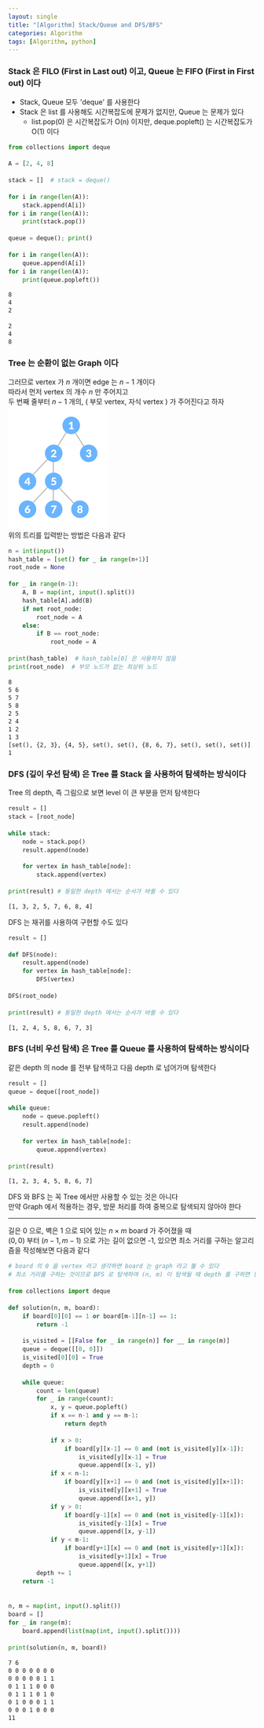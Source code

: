 ```yaml
---
layout: single
title: "[Algorithm] Stack/Queue and DFS/BFS"
categories: Algorithm
tags: [Algorithm, python]
---
```



### Stack 은 FILO (First in Last out) 이고, Queue 는 FIFO (First in First out) 이다
- Stack, Queue 모두 \'deque\' 를 사용한다
- Stack 은 list 를 사용해도 시간복잡도에 문제가 없지만, Queue 는 문제가 있다
  - list.pop(0) 은 시간복잡도가 O(n) 이지만, deque.popleft() 는 시간복잡도가 O(1) 이다


```python
from collections import deque

A = [2, 4, 8]

stack = []  # stack = deque()

for i in range(len(A)):
    stack.append(A[i])
for i in range(len(A)):
    print(stack.pop())

queue = deque(); print()

for i in range(len(A)):
    queue.append(A[i])
for i in range(len(A)):
    print(queue.popleft())
```

    8
    4
    2
    
    2
    4
    8
    

### Tree 는 순환이 없는 Graph 이다
그러므로 vertex 가 $n$ 개이면 edge 는 $n-1$ 개이다 <br>
따라서 먼저 vertex 의 개수 $n$ 만 주어지고 <br>
두 번째 줄부터 $n-1$ 개의, ( 부모 vertex, 자식 vertex ) 가 주어진다고 하자 <br>
<img src="/assets/img/Tree.png"> <br>
위의 트리를 입력받는 방법은 다음과 같다


```python
n = int(input())
hash_table = [set() for _ in range(n+1)]
root_node = None

for _ in range(n-1):
    A, B = map(int, input().split())
    hash_table[A].add(B)
    if not root_node:
        root_node = A
    else:
        if B == root_node:
            root_node = A

print(hash_table)  # hash_table[0] 은 사용하지 않음
print(root_node)  # 부모 노드가 없는 최상위 노드
```

    8
    5 6
    5 7
    5 8
    2 5
    2 4
    1 2
    1 3
    [set(), {2, 3}, {4, 5}, set(), set(), {8, 6, 7}, set(), set(), set()]
    1
    

### DFS (깊이 우선 탐색) 은 Tree 를 Stack 을 사용하여 탐색하는 방식이다
Tree 의 depth, 즉 그림으로 보면 level 이 큰 부분을 먼저 탐색한다


```python
result = []
stack = [root_node]

while stack:
    node = stack.pop()
    result.append(node) 
    
    for vertex in hash_table[node]:
        stack.append(vertex)

print(result) # 동일한 depth 에서는 순서가 바뀔 수 있다
```

    [1, 3, 2, 5, 7, 6, 8, 4]
    

DFS 는 재귀를 사용하여 구현할 수도 있다


```python
result = []

def DFS(node):
    result.append(node)
    for vertex in hash_table[node]:
        DFS(vertex)

DFS(root_node)

print(result) # 동일한 depth 에서는 순서가 바뀔 수 있다
```

    [1, 2, 4, 5, 8, 6, 7, 3]
    

### BFS (너비 우선 탐색) 은 Tree 를 Queue 를 사용하여 탐색하는 방식이다
같은 depth 의 node 를 전부 탐색하고 다음 depth 로 넘어가며 탐색한다


```python
result = []
queue = deque([root_node])

while queue:
    node = queue.popleft()
    result.append(node)
    
    for vertex in hash_table[node]:
        queue.append(vertex)
        
print(result)
```

    [1, 2, 3, 4, 5, 8, 6, 7]
    

DFS 와 BFS 는 꼭 Tree 에서만 사용할 수 있는 것은 아니다 <br>
만약 Graph 에서 적용하는 경우, 방문 처리를 하여 중복으로 탐색되지 않아야 한다 <br>

<hr>

길은 0 으로, 벽은 1 으로 되어 있는 $n×m$ board 가 주어졌을 때 <br>
$(0, 0)$ 부터 $(n-1, m-1)$ 으로 가는 길이 없으면 -1, 있으면 최소 거리를 구하는 알고리즘을 작성해보면 다음과 같다


```python
# board 의 0 을 vertex 라고 생각하면 board 는 graph 라고 볼 수 있다
# 최소 거리를 구하는 것이므로 BFS 로 탐색하여 (n, m) 이 탐색될 때 depth 를 구하면 된다

from collections import deque

def solution(n, m, board):
    if board[0][0] == 1 or board[m-1][n-1] == 1:
        return -1

    is_visited = [[False for _ in range(n)] for __ in range(m)]
    queue = deque([[0, 0]])
    is_visited[0][0] = True
    depth = 0

    while queue:
        count = len(queue)
        for _ in range(count):
            x, y = queue.popleft()
            if x == n-1 and y == m-1:
                return depth

            if x > 0:
                if board[y][x-1] == 0 and (not is_visited[y][x-1]):
                    is_visited[y][x-1] = True
                    queue.append([x-1, y])
            if x < n-1:
                if board[y][x+1] == 0 and (not is_visited[y][x+1]):
                    is_visited[y][x+1] = True
                    queue.append([x+1, y])
            if y > 0:
                if board[y-1][x] == 0 and (not is_visited[y-1][x]):
                    is_visited[y-1][x] = True
                    queue.append([x, y-1])
            if y < m-1:
                if board[y+1][x] == 0 and (not is_visited[y+1][x]):
                    is_visited[y+1][x] = True
                    queue.append([x, y+1])  
        depth += 1
    return -1


n, m = map(int, input().split())
board = []
for _ in range(m):
    board.append(list(map(int, input().split())))
    
print(solution(n, m, board))
```

    7 6
    0 0 0 0 0 0 0
    0 0 0 0 0 1 1
    0 1 1 1 0 0 0
    0 1 1 1 0 1 0
    0 1 0 0 0 1 1
    0 0 0 1 0 0 0
    11
    

# 
